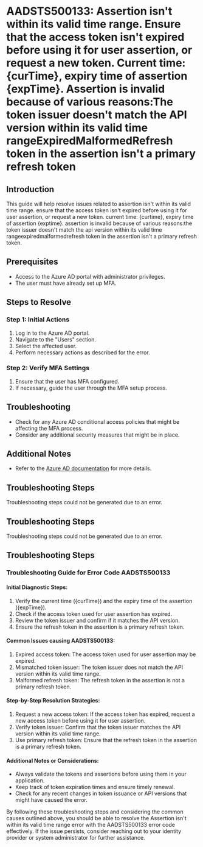 # AADSTS500133: Assertion isn't within its valid time range. Ensure that the access token isn't expired before using it for user assertion, or request a new token. Current time: {curTime}, expiry time of assertion {expTime}. Assertion is invalid because of various reasons:The token issuer doesn't match the API version within its valid time rangeExpiredMalformedRefresh token in the assertion isn't a primary refresh token

## Introduction

This guide will help resolve issues related to assertion isn't within its valid
time range. ensure that the access token isn't expired before using it for user
assertion, or request a new token. current time: {curtime}, expiry time of
assertion {exptime}. assertion is invalid because of various reasons:the token
issuer doesn't match the api version within its valid time
rangeexpiredmalformedrefresh token in the assertion isn't a primary refresh
token.

## Prerequisites

* Access to the Azure AD portal with administrator privileges.
* The user must have already set up MFA.

## Steps to Resolve

### Step 1: Initial Actions

1. Log in to the Azure AD portal.
2. Navigate to the "Users" section.
3. Select the affected user.
4. Perform necessary actions as described for the error.

### Step 2: Verify MFA Settings

1. Ensure that the user has MFA configured.
2. If necessary, guide the user through the MFA setup process.

## Troubleshooting

* Check for any Azure AD conditional access policies that might be affecting the
  MFA process.
* Consider any additional security measures that might be in place.

## Additional Notes

* Refer to the
  [Azure AD documentation](https://learn.microsoft.com/en-us/azure/active-directory/)
  for more details.

## Troubleshooting Steps

Troubleshooting steps could not be generated due to an error.

## Troubleshooting Steps

Troubleshooting steps could not be generated due to an error.

## Troubleshooting Steps

### Troubleshooting Guide for Error Code AADSTS500133

#### Initial Diagnostic Steps:

1. Verify the current time ({curTime}) and the expiry time of the assertion
   ({expTime}).
2. Check if the access token used for user assertion has expired.
3. Review the token issuer and confirm if it matches the API version.
4. Ensure the refresh token in the assertion is a primary refresh token.

#### Common Issues causing AADSTS500133:

1. Expired access token: The access token used for user assertion may be
   expired.
2. Mismatched token issuer: The token issuer does not match the API version
   within its valid time range.
3. Malformed refresh token: The refresh token in the assertion is not a primary
   refresh token.

#### Step-by-Step Resolution Strategies:

1. Request a new access token: If the access token has expired, request a new
   access token before using it for user assertion.
2. Verify token issuer: Confirm that the token issuer matches the API version
   within its valid time range.
3. Use primary refresh token: Ensure that the refresh token in the assertion is
   a primary refresh token.

#### Additional Notes or Considerations:

* Always validate the tokens and assertions before using them in your
  application.
* Keep track of token expiration times and ensure timely renewal.
* Check for any recent changes in token issuance or API versions that might have
  caused the error.

By following these troubleshooting steps and considering the common causes
outlined above, you should be able to resolve the Assertion isn't within its
valid time range error with the AADSTS500133 error code effectively. If the
issue persists, consider reaching out to your identity provider or system
administrator for further assistance.
